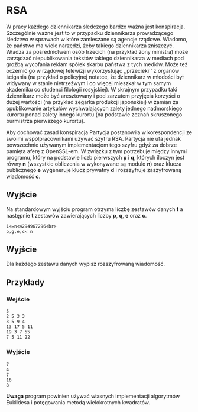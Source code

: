 # RSA

W pracy każdego dziennikarza śledczego bardzo ważna jest konspiracja. Szczególnie ważne jest to w przypadku dziennikarza prowadzącego śledztwo w sprawach w które zamieszane są agencje rządowe. Wiadomo, że państwo ma wiele narzędzi, żeby takiego dziennikarza zniszczyć. Władza za pośrednictwem osób trzecich (na przykład żony ministra) może zarządzać niepublikowania tekstów takiego dziennikarza w mediach pod groźbą wycofania reklam spółek skarbu państwa z tych mediów. Może też oczernić go w rządowej telewizji wykorzystując ,,przecieki'' z organów ścigania (na przykład o policyjnej notatce, że dziennikarz w młodości był widywany w stanie nietrzeźwym i co więcej mieszkał w tym samym akademiku co studenci filologii rosyjskiej). W skrajnym przypadku taki dziennikarz może być aresztowany i pod zarzutem przyjęcia korzyści o dużej wartości (na przykład zegarka produkcji japońskiej) w zamian za opublikowanie artykułów wychwalających zalety jednego nadmorskiego kurortu ponad zalety innego kurortu (na podstawie zeznań skruszonego burmistrza pierwszego kurortu).

Aby dochować zasad konspiracja Partycja postanowiła w korespondencji ze swoimi współpracownikami używać szyfru RSA. Partycja nie ufa jednak powszechnie używanym implementacjom tego szyfru gdyż za dobrze pamięta aferę z OpenSSL-em. W związku z tym potrzebuje między innymi programu, który na podstawie liczb pierwszych **p** i **q**, których iloczyn jest równy **n** (wszystkie obliczenia w wykonywane są modulo **n**) oraz klucza publicznego **e** wygeneruje klucz prywatny **d** i rozszyfruje zaszyfrowaną wiadomość **c**.

## Wyjście

Na standardowym wyjściu program otrzyma liczbę zestawów danych **t** a następnie **t** zestawów zawierających liczby **p**, **q**, **e** oraz **c**.

```
1<=n<4294967296<br>
p,g,e,c< n
```

## Wyjście
Dla każdego zestawu danych wypisz rozszyfrowaną wiadomość.

## Przykłady

### Wejście
```
5
2 5 3 3
3 5 9 4
13 17 5 11
19 3 7 55
7 5 11 22
```

### Wyjście
```
7
4
7
16
8
```

**Uwaga** program powinien używać własnych implementacji algorytmów Euklidesa i potęgowania metodą wielokrotnych kwadratów.